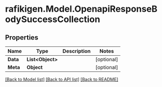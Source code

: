 # rafikigen.Model.OpenapiResponseBodySuccessCollection

## Properties

Name | Type | Description | Notes
------------ | ------------- | ------------- | -------------
**Data** | **List&lt;Object&gt;** |  | [optional] 
**Meta** | **Object** |  | [optional] 

[[Back to Model list]](../README.md#documentation-for-models) [[Back to API list]](../README.md#documentation-for-api-endpoints) [[Back to README]](../README.md)

